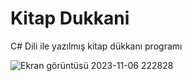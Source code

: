 # Kitap Dukkani

C# Dili ile yazılmış kitap dükkanı programı

![Ekran görüntüsü 2023-11-06 222828](https://github.com/burakelci12/_CSharp_KitapDukkani/assets/131363641/fe95fd1f-e8cc-42cc-84d6-1eb9a660faa4)
